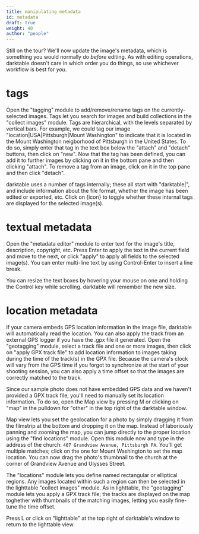 ```yaml
---
title: manipulating metadata
id: metadata
draft: true
weight: 40
author: "people"
---
```


Still on the tour?  We'll now update the image's metadata, which is something you would normally do _before_
editing.  As with editing operations, darktable doesn't care in which order you do things, so use whichever
workflow is best for _you_.

# tags

Open the "tagging" module to add/remove/rename tags on the currently-selected images.  Tags let you search for
images and build collections in the "collect images" module.  Tags are hierarchical, with the levels separated
by vertical bars.  For example, we could tag our image "location|USA|Pittsburgh|Mount Washington" to indicate
that it is located in the Mount Washington neigborhood of Pittsburgh in the United States.  To do so, simply
enter that tag in the text box below the "attach" and "detach" buttons, then click on "new".  Now that the tag
has been defined, you can add it to further images by clicking on it in the bottom pane and then clicking
"attach".  To remove a tag from an image, click on it in the top pane and then click "detach".

darktable uses a number of tags internally; these all start with "darktable|", and include information about
the file format, whether the image has been edited or exported, etc.  Click on {icon} to toggle whether these
internal tags are displayed for the selected image(s).


# textual metadata

Open the "metadata editor" module to enter text for the image's title, description, copyright, etc.  Press
Enter to apply the text in the current field and move to the next, or click "apply" to apply all fields to the
selected image(s).  You can enter multi-line text by using Control-Enter to insert a line break.

You can resize the text boxes by hovering your mouse on one and holding the Control key while scrolling.
darktable will remember the new size.


# location metadata

If your camera embeds GPS location information in the image file, darktable will automatically read the
location.  You can also apply the track from an external GPS logger if you have the .gpx file it generated.
Open the "geotagging" module, select a track file and one or more images, then click on "apply GPX track file"
to add location information to images taking during the time of the track(s) in the GPX file.  Because the
camera's clock will vary from the GPS time if you forgot to synchronize at the start of your shooting session,
you can also apply a time offset so that the images are correctly matched to the track.

Since our sample photo does not have embedded GPS data and we haven't provided a GPX track file, you'll need
to manually set its location information.  To do so, open the Map view by pressing M or clicking on "map" in
the pulldown for "other" in the top right of the darktable window.

Map view lets you set the geolocation for a photo by simply dragging it from the filmstrip at the bottom and
dropping it on the map.  Instead of laboriously panning and zooming the map, you can jump directly to the
proper location using the "find locations" module.  Open this module now and type in the address of the
church: `407 Grandview Avenue, Pittsburgh PA`.  You'll get multiple matches; click on the one for Mount
Washington to set the map location.  You can now drag the photo's thumbnail to the church at the corner of
Grandview Avenue and Ulysses Street.

The "locations" module lets you define named rectangular or elliptical regions.  Any images located within
such a region can then be selected in the lighttable "collect images" module.  As in lighttable, the "geotagging"
module lets you apply a GPX track file; the tracks are displayed on the map toghether with thumbnails of the
matching images, letting you easily fine-tune the time offset.

Press L or click on "lighttable" at the top right of darktable's window to return to the lighttable view.
